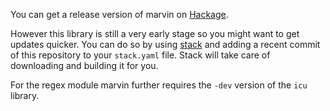 You can get a release version of marvin on [Hackage](https://hackage.haskell.org/package/marvin).

However this library is still a very early stage so you might want to get updates quicker. 
You can do so by using [stack](https://docs.haskellstack.org) and adding a recent commit of this repository to your `stack.yaml` file.
Stack will take care of downloading and building it for you.

For the regex module marvin further requires the `-dev` version of the `icu` library.
